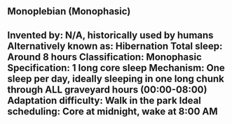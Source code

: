 Monoplebian (Monophasic)
-----------------------------------------------
**Invented by**: N/A, historically used by humans
**Alternatively known as**: Hibernation
**Total sleep**: Around 8 hours
**Classification**: Monophasic
**Specification**: 1 long core sleep
**Mechanism**: One sleep per day, ideally sleeping in one long chunk through ALL graveyard hours (00:00-08:00)
**Adaptation difficulty**: Walk in the park
**Ideal scheduling**: Core at midnight, wake at 8:00 AM
-----------------------------------------------
